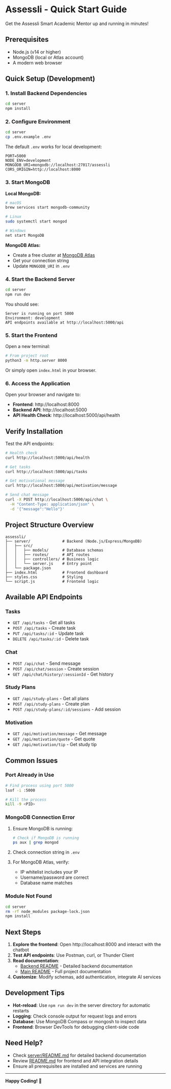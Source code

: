# Assessli - Quick Start Guide

Get the Assessli Smart Academic Mentor up and running in minutes!

## Prerequisites

- Node.js (v14 or higher)
- MongoDB (local or Atlas account)
- A modern web browser

## Quick Setup (Development)

### 1. Install Backend Dependencies

```bash
cd server
npm install
```

### 2. Configure Environment

```bash
cd server
cp .env.example .env
```

The default `.env` works for local development:
```env
PORT=5000
NODE_ENV=development
MONGODB_URI=mongodb://localhost:27017/assessli
CORS_ORIGIN=http://localhost:8000
```

### 3. Start MongoDB

**Local MongoDB:**
```bash
# macOS
brew services start mongodb-community

# Linux
sudo systemctl start mongod

# Windows
net start MongoDB
```

**MongoDB Atlas:**
- Create a free cluster at [MongoDB Atlas](https://www.mongodb.com/cloud/atlas)
- Get your connection string
- Update `MONGODB_URI` in `.env`

### 4. Start the Backend Server

```bash
cd server
npm run dev
```

You should see:
```
Server is running on port 5000
Environment: development
API endpoints available at http://localhost:5000/api
```

### 5. Start the Frontend

Open a new terminal:

```bash
# From project root
python3 -m http.server 8000
```

Or simply open `index.html` in your browser.

### 6. Access the Application

Open your browser and navigate to:
- **Frontend**: http://localhost:8000
- **Backend API**: http://localhost:5000
- **API Health Check**: http://localhost:5000/api/health

## Verify Installation

Test the API endpoints:

```bash
# Health check
curl http://localhost:5000/api/health

# Get tasks
curl http://localhost:5000/api/tasks

# Get motivational message
curl http://localhost:5000/api/motivation/message

# Send chat message
curl -X POST http://localhost:5000/api/chat \
  -H "Content-Type: application/json" \
  -d '{"message":"Hello"}'
```

## Project Structure Overview

```
assessli/
├── server/              # Backend (Node.js/Express/MongoDB)
│   ├── src/
│   │   ├── models/      # Database schemas
│   │   ├── routes/      # API routes
│   │   ├── controllers/ # Business logic
│   │   └── server.js    # Entry point
│   └── package.json
├── index.html           # Frontend dashboard
├── styles.css           # Styling
└── script.js            # Frontend logic
```

## Available API Endpoints

### Tasks
- `GET /api/tasks` - Get all tasks
- `POST /api/tasks` - Create task
- `PUT /api/tasks/:id` - Update task
- `DELETE /api/tasks/:id` - Delete task

### Chat
- `POST /api/chat` - Send message
- `POST /api/chat/session` - Create session
- `GET /api/chat/history/:sessionId` - Get history

### Study Plans
- `GET /api/study-plans` - Get all plans
- `POST /api/study-plans` - Create plan
- `POST /api/study-plans/:id/sessions` - Add session

### Motivation
- `GET /api/motivation/message` - Get message
- `GET /api/motivation/quote` - Get quote
- `GET /api/motivation/tip` - Get study tip

## Common Issues

### Port Already in Use

```bash
# Find process using port 5000
lsof -i :5000

# Kill the process
kill -9 <PID>
```

### MongoDB Connection Error

1. Ensure MongoDB is running:
   ```bash
   # Check if MongoDB is running
   ps aux | grep mongod
   ```

2. Check connection string in `.env`

3. For MongoDB Atlas, verify:
   - IP whitelist includes your IP
   - Username/password are correct
   - Database name matches

### Module Not Found

```bash
cd server
rm -rf node_modules package-lock.json
npm install
```

## Next Steps

1. **Explore the frontend**: Open http://localhost:8000 and interact with the chatbot
2. **Test API endpoints**: Use Postman, curl, or Thunder Client
3. **Read documentation**:
   - [Backend README](server/README.md) - Detailed backend documentation
   - [Main README](README.md) - Full project documentation
4. **Customize**: Modify schemas, add authentication, integrate AI services

## Development Tips

- **Hot-reload**: Use `npm run dev` in the server directory for automatic restarts
- **Logging**: Check console output for request logs and errors
- **Database**: Use MongoDB Compass or mongosh to inspect data
- **Frontend**: Browser DevTools for debugging client-side code

## Need Help?

- Check [server/README.md](server/README.md) for detailed backend documentation
- Review [README.md](README.md) for frontend and API integration details
- Ensure all prerequisites are installed and services are running

---

**Happy Coding! 🚀**
